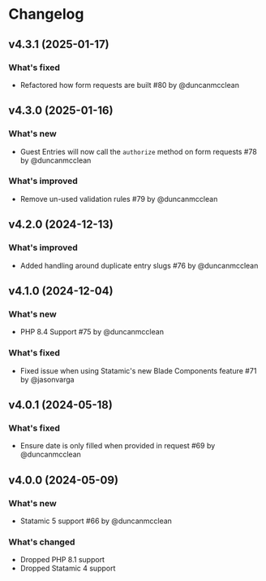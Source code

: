 # Changelog

## v4.3.1 (2025-01-17)

### What's fixed
* Refactored how form requests are built #80 by @duncanmcclean



## v4.3.0 (2025-01-16)

### What's new
* Guest Entries will now call the `authorize` method on form requests #78 by @duncanmcclean

### What's improved
* Remove un-used validation rules #79 by @duncanmcclean



## v4.2.0 (2024-12-13)

### What's improved
* Added handling around duplicate entry slugs #76 by @duncanmcclean



## v4.1.0 (2024-12-04)

### What's new
* PHP 8.4 Support #75 by @duncanmcclean

### What's fixed
* Fixed issue when using Statamic's new Blade Components feature #71 by @jasonvarga



## v4.0.1 (2024-05-18)

### What's fixed
* Ensure date is only filled when provided in request #69 by @duncanmcclean



## v4.0.0 (2024-05-09)

### What's new

* Statamic 5 support #66 by @duncanmcclean

### What's changed

* Dropped PHP 8.1 support
* Dropped Statamic 4 support
